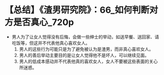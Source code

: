 # 【总结】《渣男研究院》：66_如何判断对方是否真心_720p

-   男人为了让女人觉得没有后悔，会做一些绅士的举动，如送早餐、送回家、请吃饭等，但这并不代表他真心喜欢女人。
    1.  男人的这些行为可能只是为了避免被认为是渣男，而非真心喜欢女人。
    2.  男人的善后举动主要目的是让女人觉得他不是坏人，可以继续见面。
    3.  男人的低成本感动并不代表他真的喜欢女人，女人不要被这些表面的关心所迷惑。